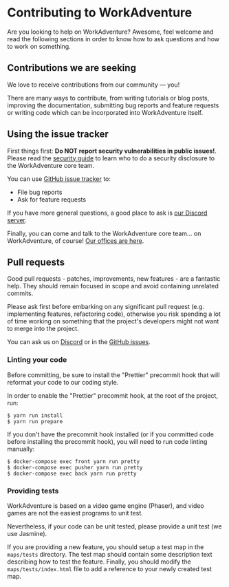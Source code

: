 # Contributing to WorkAdventure

Are you looking to help on WorkAdventure? Awesome, feel welcome and read the following sections in order to know how to 
ask questions and how to work on something.

## Contributions we are seeking

We love to receive contributions from our community — you!

There are many ways to contribute, from writing tutorials or blog posts, improving the documentation, 
submitting bug reports and feature requests or writing code which can be incorporated into WorkAdventure itself.

## Using the issue tracker

First things first: **Do NOT report security vulnerabilities in public issues!**.
Please read the [security guide](SECURITY.md) to learn who to do a security disclosure to the WorkAdventure core team.

You can use [GitHub issue tracker](https://github.com/thecodingmachine/workadventure/issues) to:

- File bug reports
- Ask for feature requests

If you have more general questions, a good place to ask is [our Discord server](https://discord.gg/YGtngdh9gt).

Finally, you can come and talk to the WorkAdventure core team... on WorkAdventure, of course! [Our offices are here](https://play.staging.workadventu.re/@/tcm/workadventure/wa-village).

## Pull requests

Good pull requests - patches, improvements, new features - are a fantastic help. They should remain focused in scope 
and avoid containing unrelated commits.

Please ask first before embarking on any significant pull request (e.g. implementing features, refactoring code), 
otherwise you risk spending a lot of time working on something that the project's developers might not want to merge 
into the project.

You can ask us on [Discord](https://discord.gg/YGtngdh9gt) or in the [GitHub issues](https://github.com/thecodingmachine/workadventure/issues).

### Linting your code

Before committing, be sure to install the "Prettier" precommit hook that will reformat your code to our coding style.

In order to enable the "Prettier" precommit hook, at the root of the project, run:

```console
$ yarn run install
$ yarn run prepare
```

If you don't have the precommit hook installed (or if you committed code before installing the precommit hook), you will need 
to run code linting manually:

```console
$ docker-compose exec front yarn run pretty
$ docker-compose exec pusher yarn run pretty
$ docker-compose exec back yarn run pretty
```

### Providing tests

WorkAdventure is based on a video game engine (Phaser), and video games are not the easiest programs to unit test.

Nevertheless, if your code can be unit tested, please provide a unit test (we use Jasmine).

If you are providing a new feature, you should setup a test map in the `maps/tests` directory. The test map should contain
some description text describing how to test the feature. Finally, you should modify the `maps/tests/index.html` file
to add a reference to your newly created test map.

